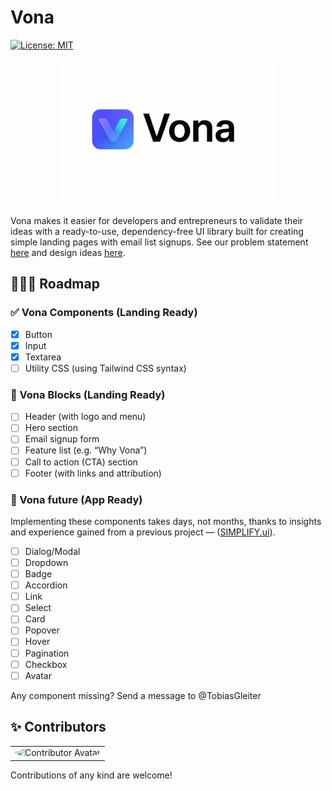 # Vona

[![License: MIT](https://img.shields.io/badge/License-MIT-yellow.svg)](https://opensource.org/licenses/MIT)

<p align="center"> <img src="/docs/img/vona.png" alt="Validate your ideas with a lightweight UI library for simple landing pages and email signups." width="350"/></p>

Vona makes it easier for developers and entrepreneurs to validate their ideas with a ready-to-use, dependency-free UI library built for creating simple landing pages with email list signups. See our problem statement [here](/docs/PROBLEM.md) and design ideas [here](/docs/DESIGN.md).

## 🚴🏽‍♂️ Roadmap

### ✅ Vona Components (Landing Ready)

- [x] Button
- [x] Input
- [x] Textarea
- [ ] Utility CSS (using Tailwind CSS syntax)

### 🔧 Vona Blocks (Landing Ready)

- [ ] Header (with logo and menu)
- [ ] Hero section
- [ ] Email signup form
- [ ] Feature list (e.g. “Why Vona”)
- [ ] Call to action (CTA) section
- [ ] Footer (with links and attribution)

### 🔮 Vona future (App Ready)

Implementing these components takes days, not months, thanks to insights and experience gained from a previous project — ([SIMPLIFY.ui](https://github.com/TobiasGleiter/SIMPLIFY.ui)).

- [ ] Dialog/Modal
- [ ] Dropdown
- [ ] Badge
- [ ] Accordion
- [ ] Link
- [ ] Select
- [ ] Card
- [ ] Popover
- [ ] Hover
- [ ] Pagination
- [ ] Checkbox
- [ ] Avatar

Any component missing? Send a message to @TobiasGleiter

## ✨ Contributors

<table>
  <tr>
    <td align="center">
      <img src="https://avatars.githubusercontent.com/tobiasgleiter" width="64px" style="border-radius: 50%;" alt="Contributor Avatar"/>
    </td>
  </tr>
</table>

Contributions of any kind are welcome!
